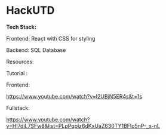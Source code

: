 # HackUTD

**Tech Stack:**

Frontend: React with CSS for styling


Backend: SQL Database


Resources:

Tutorial : 

Frontend:

https://www.youtube.com/watch?v=I2UBjN5ER4s&t=1s


Fullstack:


https://www.youtube.com/watch?v=Hl7diL7SFw8&list=PLpPqplz6dKxUaZ630TY1BFIo5nP-_x-nL
